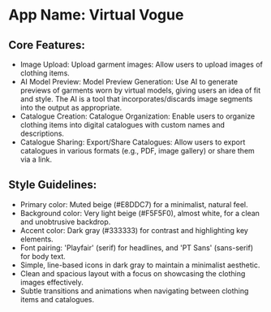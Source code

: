 # **App Name**: Virtual Vogue

## Core Features:

- Image Upload: Upload garment images: Allow users to upload images of clothing items.
- AI Model Preview: Model Preview Generation: Use AI to generate previews of garments worn by virtual models, giving users an idea of fit and style. The AI is a tool that incorporates/discards image segments into the output as appropriate.
- Catalogue Creation: Catalogue Organization: Enable users to organize clothing items into digital catalogues with custom names and descriptions.
- Catalogue Sharing: Export/Share Catalogues: Allow users to export catalogues in various formats (e.g., PDF, image gallery) or share them via a link.

## Style Guidelines:

- Primary color: Muted beige (#E8DDC7) for a minimalist, natural feel.
- Background color: Very light beige (#F5F5F0), almost white, for a clean and unobtrusive backdrop.
- Accent color: Dark gray (#333333) for contrast and highlighting key elements.
- Font pairing: 'Playfair' (serif) for headlines, and 'PT Sans' (sans-serif) for body text.
- Simple, line-based icons in dark gray to maintain a minimalist aesthetic.
- Clean and spacious layout with a focus on showcasing the clothing images effectively.
- Subtle transitions and animations when navigating between clothing items and catalogues.